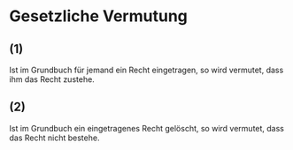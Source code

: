 # Gesetzliche Vermutung



## (1)

 Ist im Grundbuch für jemand ein Recht eingetragen, so wird vermutet, dass ihm das Recht zustehe.

## (2)

 Ist im Grundbuch ein eingetragenes Recht gelöscht, so wird vermutet, dass das Recht nicht bestehe. 

